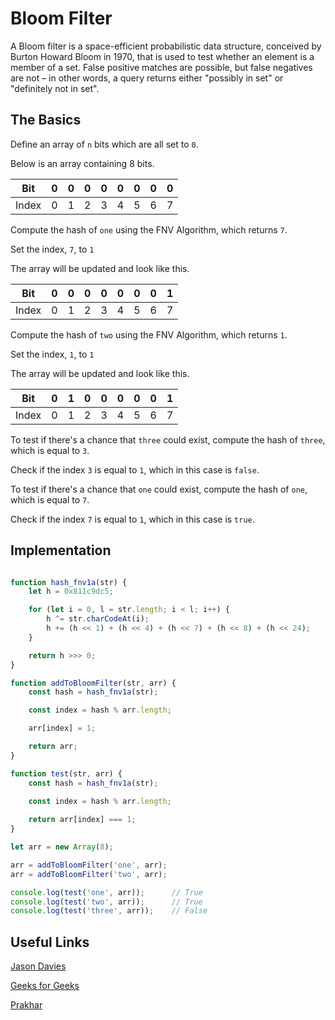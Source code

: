 # Bloom Filter

A Bloom filter is a space-efficient probabilistic data structure, conceived by Burton Howard Bloom in 1970, that is used to test whether an element is a member of a set. False positive matches are possible, but false negatives are not – in other words, a query returns either "possibly in set" or "definitely not in set".

## The Basics

Define an array of `n` bits which are all set to `0`.

Below is an array containing 8 bits.

|   Bit     |   0   |   0   |   0   |   0   |   0   |   0   |   0   |   0   |
| --------- | ----- | ----- | ----- | ----- | ----- | ----- | ----- | ----- |
|   Index   |   0   |   1   |   2   |   3   |   4   |   5   |   6   |   7   |

Compute the hash of `one` using the FNV Algorithm, which returns `7`. 

Set the index, `7`, to `1`

The array will be updated and look like this.

|   Bit     |   0   |   0   |   0   |   0   |   0   |   0   |   0   |   1   |
| --------- | ----- | ----- | ----- | ----- | ----- | ----- | ----- | ----- |
|   Index   |   0   |   1   |   2   |   3   |   4   |   5   |   6   |   7   |

Compute the hash of `two` using the FNV Algorithm, which returns `1`. 

Set the index, `1`, to `1`

The array will be updated and look like this.

|   Bit     |   0   |   1   |   0   |   0   |   0   |   0   |   0   |   1   |
| --------- | ----- | ----- | ----- | ----- | ----- | ----- | ----- | ----- |
|   Index   |   0   |   1   |   2   |   3   |   4   |   5   |   6   |   7   |

To test if there's a chance that `three` could exist, compute the hash of `three`, which is equal to `3`.

Check if the index `3` is equal to `1`, which in this case is `false`.


To test if there's a chance that `one` could exist, compute the hash of `one`, which is equal to `7`.

Check if the index `7` is equal to `1`, which in this case is `true`.

## Implementation

```javascript

function hash_fnv1a(str) {
    let h = 0x811c9dc5;

    for (let i = 0, l = str.length; i < l; i++) {
        h ^= str.charCodeAt(i);
        h += (h << 1) + (h << 4) + (h << 7) + (h << 8) + (h << 24);
    }

    return h >>> 0;
}

function addToBloomFilter(str, arr) {
    const hash = hash_fnv1a(str);

    const index = hash % arr.length;

    arr[index] = 1;

    return arr;
}

function test(str, arr) {
    const hash = hash_fnv1a(str);

    const index = hash % arr.length;
   
    return arr[index] === 1;
}

let arr = new Array(8);

arr = addToBloomFilter('one', arr);
arr = addToBloomFilter('two', arr);

console.log(test('one', arr));      // True
console.log(test('two', arr));      // True
console.log(test('three', arr));    // False

```

## Useful Links

[Jason Davies](https://www.jasondavies.com/bloomfilter/)

[Geeks for Geeks](http://www.geeksforgeeks.org/bloom-filters-introduction-and-python-implementation/)

[Prakhar](https://prakhar.me/articles/bloom-filters-for-dummies/)